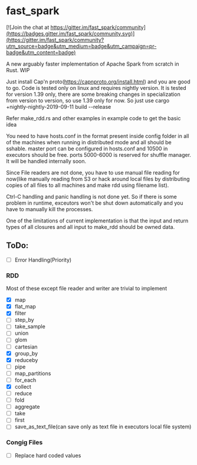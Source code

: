# fast_spark

[![Join the chat at https://gitter.im/fast_spark/community](https://badges.gitter.im/fast_spark/community.svg)](https://gitter.im/fast_spark/community?utm_source=badge&utm_medium=badge&utm_campaign=pr-badge&utm_content=badge)

A new arguably faster implementation of Apache Spark from scratch in Rust. WIP

Just install Cap'n proto(https://capnproto.org/install.html) and you are good to go. Code is tested only on linux and requires nightly version. It is tested for version 1.39 only, there are some breaking changes in specialization from version to version, so use 1.39 only for now. So just use
cargo +nightly-nightly-2019-09-11 build --release

Refer make_rdd.rs and other examples in example code to get the basic idea 

You need to have hosts.conf in the format present inside config folder in all of the machines when running in distributed mode and all should be sshable.
master port can be configured in hosts.conf and 10500 in executors should be free. ports 5000-6000 is reserved for shuffle manager. It will be handled internally soon.

Since File readers are not done, you have to use manual file reading for now(like manually reading from S3 or hack around local files by distributing copies of all files to all machines and make rdd using filename list).

Ctrl-C handling and panic handling is not done yet. So if there is some problem in runtime, exceutors won't be shut down automatically and you have to manually kill the processes.

One of the limitations of current implementation is that the input and return types of all closures and all input to make_rdd should be owned data. 

## ToDo:

- [ ] Error Handling(Priority)

### RDD
Most of these except file reader and writer are trivial to implement
- [x] map
- [x] flat_map 
- [x] filter 
- [ ] step_by 
- [ ] take_sample 
- [ ] union 
- [ ] glom 
- [ ] cartesian 
- [x] group_by 
- [x] reduceby
- [ ] pipe 
- [ ] map_partitions 
- [ ] for_each 
- [x] collect 
- [ ] reduce 
- [ ] fold 
- [ ] aggregate 
- [ ] take 
- [ ] first 
- [ ] save_as_text_file(can save only as text file in executors local file system)  

### Congig Files
- [ ] Replace hard coded values


